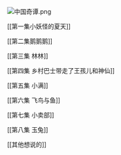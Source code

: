 ![中国奇谭.png](https://resource-17v.pages.dev/中国奇谭%201.png)

[[第一集小妖怪的夏天]]  
   
[[第二集鹅鹅鹅]]

[[第三集   林林]]

[[第四集   乡村巴士带走了王孩儿和神仙]]

[[第五集   小满]] 

[[第六集   飞鸟与鱼]]

[[第七集   小卖部]] 

[[第八集   玉兔]]

[[其他想说的]]
